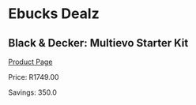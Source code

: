 
# Ebucks Dealz
## Black & Decker: Multievo Starter Kit
[Product Page](https://www.ebucks.com/web/shop/productSelected.do?prodId=335335694&catId=336131693)

Price: R1749.00

Savings: 350.0


	